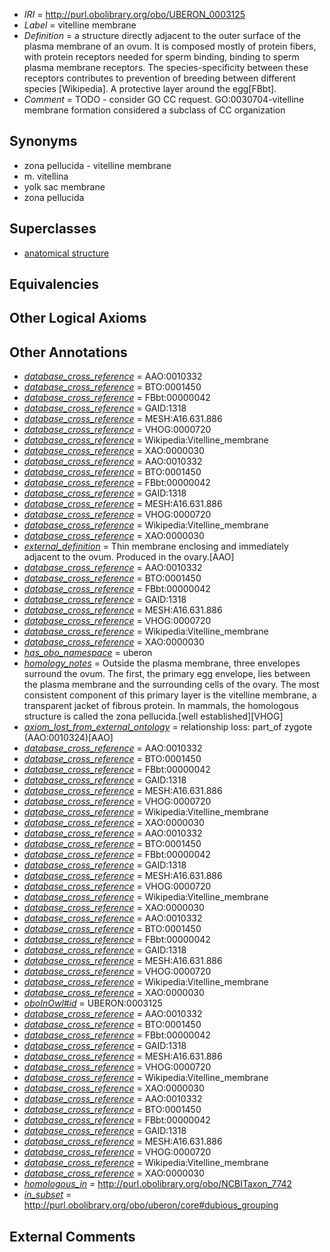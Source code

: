  * *IRI* = http://purl.obolibrary.org/obo/UBERON_0003125
 * *Label* = vitelline membrane
 * *Definition* = a structure directly adjacent to the outer surface of the plasma membrane of an ovum. It is composed mostly of protein fibers, with protein receptors needed for sperm binding, binding to sperm plasma membrane receptors. The species-specificity between these receptors contributes to prevention of breeding between different species [Wikipedia]. A protective layer around the egg[FBbt].
 * *Comment* = TODO - consider GO CC request. GO:0030704-vitelline membrane formation considered a subclass of CC organization

## Synonyms

 * zona pellucida - vitelline membrane
 * m. vitellina
 * yolk sac membrane
 * zona pellucida

## Superclasses

 * [anatomical structure](../../UBERON/61/UBERON_0000061.md)

## Equivalencies


## Other Logical Axioms


## Other Annotations

 * *[database_cross_reference](../../ef/oboInOwl#hasDbXref.md)* = AAO:0010332
 * *[database_cross_reference](../../ef/oboInOwl#hasDbXref.md)* = BTO:0001450
 * *[database_cross_reference](../../ef/oboInOwl#hasDbXref.md)* = FBbt:00000042
 * *[database_cross_reference](../../ef/oboInOwl#hasDbXref.md)* = GAID:1318
 * *[database_cross_reference](../../ef/oboInOwl#hasDbXref.md)* = MESH:A16.631.886
 * *[database_cross_reference](../../ef/oboInOwl#hasDbXref.md)* = VHOG:0000720
 * *[database_cross_reference](../../ef/oboInOwl#hasDbXref.md)* = Wikipedia:Vitelline_membrane
 * *[database_cross_reference](../../ef/oboInOwl#hasDbXref.md)* = XAO:0000030
 * *[database_cross_reference](../../ef/oboInOwl#hasDbXref.md)* = AAO:0010332
 * *[database_cross_reference](../../ef/oboInOwl#hasDbXref.md)* = BTO:0001450
 * *[database_cross_reference](../../ef/oboInOwl#hasDbXref.md)* = FBbt:00000042
 * *[database_cross_reference](../../ef/oboInOwl#hasDbXref.md)* = GAID:1318
 * *[database_cross_reference](../../ef/oboInOwl#hasDbXref.md)* = MESH:A16.631.886
 * *[database_cross_reference](../../ef/oboInOwl#hasDbXref.md)* = VHOG:0000720
 * *[database_cross_reference](../../ef/oboInOwl#hasDbXref.md)* = Wikipedia:Vitelline_membrane
 * *[database_cross_reference](../../ef/oboInOwl#hasDbXref.md)* = XAO:0000030
 * *[external_definition](../../UBPROP/01/UBPROP_0000001.md)* = Thin membrane enclosing and immediately adjacent to the ovum. Produced in the ovary.[AAO]
 * *[database_cross_reference](../../ef/oboInOwl#hasDbXref.md)* = AAO:0010332
 * *[database_cross_reference](../../ef/oboInOwl#hasDbXref.md)* = BTO:0001450
 * *[database_cross_reference](../../ef/oboInOwl#hasDbXref.md)* = FBbt:00000042
 * *[database_cross_reference](../../ef/oboInOwl#hasDbXref.md)* = GAID:1318
 * *[database_cross_reference](../../ef/oboInOwl#hasDbXref.md)* = MESH:A16.631.886
 * *[database_cross_reference](../../ef/oboInOwl#hasDbXref.md)* = VHOG:0000720
 * *[database_cross_reference](../../ef/oboInOwl#hasDbXref.md)* = Wikipedia:Vitelline_membrane
 * *[database_cross_reference](../../ef/oboInOwl#hasDbXref.md)* = XAO:0000030
 * *[has_obo_namespace](../../ce/oboInOwl#hasOBONamespace.md)* = uberon
 * *[homology_notes](../../UBPROP/03/UBPROP_0000003.md)* = Outside the plasma membrane, three envelopes surround the ovum. The first, the primary egg envelope, lies between the plasma membrane and the surrounding cells of the ovary. The most consistent component of this primary layer is the vitelline membrane, a transparent jacket of fibrous protein. In mammals, the homologous structure is called the zona pellucida.[well established][VHOG]
 * *[axiom_lost_from_external_ontology](../../UBPROP/02/UBPROP_0000002.md)* = relationship loss: part_of zygote (AAO:0010324)[AAO]
 * *[database_cross_reference](../../ef/oboInOwl#hasDbXref.md)* = AAO:0010332
 * *[database_cross_reference](../../ef/oboInOwl#hasDbXref.md)* = BTO:0001450
 * *[database_cross_reference](../../ef/oboInOwl#hasDbXref.md)* = FBbt:00000042
 * *[database_cross_reference](../../ef/oboInOwl#hasDbXref.md)* = GAID:1318
 * *[database_cross_reference](../../ef/oboInOwl#hasDbXref.md)* = MESH:A16.631.886
 * *[database_cross_reference](../../ef/oboInOwl#hasDbXref.md)* = VHOG:0000720
 * *[database_cross_reference](../../ef/oboInOwl#hasDbXref.md)* = Wikipedia:Vitelline_membrane
 * *[database_cross_reference](../../ef/oboInOwl#hasDbXref.md)* = XAO:0000030
 * *[database_cross_reference](../../ef/oboInOwl#hasDbXref.md)* = AAO:0010332
 * *[database_cross_reference](../../ef/oboInOwl#hasDbXref.md)* = BTO:0001450
 * *[database_cross_reference](../../ef/oboInOwl#hasDbXref.md)* = FBbt:00000042
 * *[database_cross_reference](../../ef/oboInOwl#hasDbXref.md)* = GAID:1318
 * *[database_cross_reference](../../ef/oboInOwl#hasDbXref.md)* = MESH:A16.631.886
 * *[database_cross_reference](../../ef/oboInOwl#hasDbXref.md)* = VHOG:0000720
 * *[database_cross_reference](../../ef/oboInOwl#hasDbXref.md)* = Wikipedia:Vitelline_membrane
 * *[database_cross_reference](../../ef/oboInOwl#hasDbXref.md)* = XAO:0000030
 * *[database_cross_reference](../../ef/oboInOwl#hasDbXref.md)* = AAO:0010332
 * *[database_cross_reference](../../ef/oboInOwl#hasDbXref.md)* = BTO:0001450
 * *[database_cross_reference](../../ef/oboInOwl#hasDbXref.md)* = FBbt:00000042
 * *[database_cross_reference](../../ef/oboInOwl#hasDbXref.md)* = GAID:1318
 * *[database_cross_reference](../../ef/oboInOwl#hasDbXref.md)* = MESH:A16.631.886
 * *[database_cross_reference](../../ef/oboInOwl#hasDbXref.md)* = VHOG:0000720
 * *[database_cross_reference](../../ef/oboInOwl#hasDbXref.md)* = Wikipedia:Vitelline_membrane
 * *[database_cross_reference](../../ef/oboInOwl#hasDbXref.md)* = XAO:0000030
 * *[oboInOwl#id](../../id/oboInOwl#id.md)* = UBERON:0003125
 * *[database_cross_reference](../../ef/oboInOwl#hasDbXref.md)* = AAO:0010332
 * *[database_cross_reference](../../ef/oboInOwl#hasDbXref.md)* = BTO:0001450
 * *[database_cross_reference](../../ef/oboInOwl#hasDbXref.md)* = FBbt:00000042
 * *[database_cross_reference](../../ef/oboInOwl#hasDbXref.md)* = GAID:1318
 * *[database_cross_reference](../../ef/oboInOwl#hasDbXref.md)* = MESH:A16.631.886
 * *[database_cross_reference](../../ef/oboInOwl#hasDbXref.md)* = VHOG:0000720
 * *[database_cross_reference](../../ef/oboInOwl#hasDbXref.md)* = Wikipedia:Vitelline_membrane
 * *[database_cross_reference](../../ef/oboInOwl#hasDbXref.md)* = XAO:0000030
 * *[database_cross_reference](../../ef/oboInOwl#hasDbXref.md)* = AAO:0010332
 * *[database_cross_reference](../../ef/oboInOwl#hasDbXref.md)* = BTO:0001450
 * *[database_cross_reference](../../ef/oboInOwl#hasDbXref.md)* = FBbt:00000042
 * *[database_cross_reference](../../ef/oboInOwl#hasDbXref.md)* = GAID:1318
 * *[database_cross_reference](../../ef/oboInOwl#hasDbXref.md)* = MESH:A16.631.886
 * *[database_cross_reference](../../ef/oboInOwl#hasDbXref.md)* = VHOG:0000720
 * *[database_cross_reference](../../ef/oboInOwl#hasDbXref.md)* = Wikipedia:Vitelline_membrane
 * *[database_cross_reference](../../ef/oboInOwl#hasDbXref.md)* = XAO:0000030
 * *[homologous_in](../../core#homologous/in/core#homologous_in.md)* = http://purl.obolibrary.org/obo/NCBITaxon_7742
 * *[in_subset](../../et/oboInOwl#inSubset.md)* = http://purl.obolibrary.org/obo/uberon/core#dubious_grouping

## External Comments


